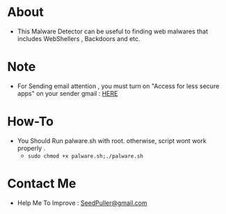 # About
- This Malware Detector can be useful to finding web malwares that includes WebShellers , Backdoors and etc.

# Note 
- For Sending email attention , you must turn on "Access for less secure apps" on your sender gmail : [HERE](https://www.google.com/settings/u/1/security/lesssecureapps) 

# How-To
- You Should Run palware.sh with root. otherwise, script wont work properly .
    - ``` sudo chmod +x palware.sh;./palware.sh ```

# Contact Me 
- Help Me To Improve : SeedPuller@gmail.com